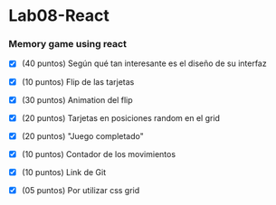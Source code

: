# Lab08-React
### Memory game using react


- [x] (40 puntos) Según qué tan interesante es el diseño de su interfaz
- [x] (10 puntos) Flip de las tarjetas 
- [x] (30 puntos) Animation del flip
- [x] (20 puntos) Tarjetas en posiciones random en el grid
- [x] (20 puntos) "Juego completado"
- [x] (10 puntos) Contador de los movimientos
- [x] (10 puntos) Link de Git
- [x] (05 puntos) Por utilizar css grid

